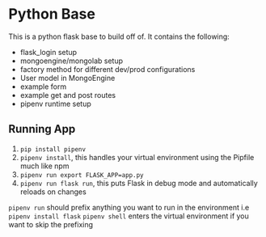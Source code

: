 # Python Base
This is a python flask base to build off of. It contains the following:
- flask_login setup
- mongoengine/mongolab setup
- factory method for different dev/prod configurations
- User model in MongoEngine
- example form
- example get and post routes
- pipenv runtime setup

## Running App
1. `pip install pipenv`
2. `pipenv install`, this handles your virtual environment using the Pipfile much like npm
3. `pipenv run export FLASK_APP=app.py`
4. `pipenv run flask run`, this puts Flask in debug mode and automatically reloads on changes

`pipenv run` should prefix anything you want to run in the environment i.e `pipenv install flask`
`pipenv shell` enters the virtual environment if you want to skip the prefixing
